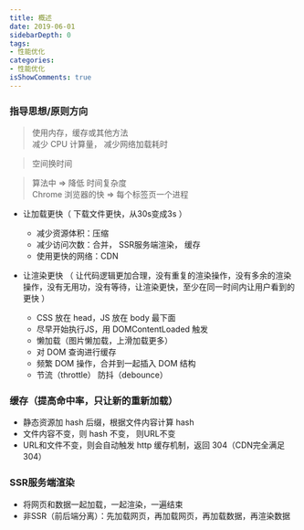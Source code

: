 ```yaml
---
title: 概述
date: 2019-06-01
sidebarDepth: 0
tags:
- 性能优化 
categories:
- 性能优化
isShowComments: true
---
```



### 指导思想/原则方向

> 使用内存，缓存或其他方法<br>
> 减少 CPU 计算量， 减少网络加载耗时

> 空间换时间   

> 算法中 => 降低 时间复杂度<br>
> Chrome 浏览器的快 => 每个标签页一个进程

+ 让加载更快（ 下载文件更快，从30s变成3s ）
  - 减少资源体积：压缩
  - 减少访问次数：合并， SSR服务端渲染， 缓存
  - 使用更快的网络：CDN

+ 让渲染更快 （ 让代码逻辑更加合理，没有重复的渲染操作，没有多余的渲染操作，没有无用功，没有等待，让渲染更快，至少在同一时间内让用户看到的更快 ）
  - CSS 放在 head，JS 放在 body 最下面
  - 尽早开始执行JS，用 DOMContentLoaded 触发
  - 懒加载（图片懒加载，上滑加载更多）
  - 对 DOM 查询进行缓存
  - 频繁 DOM 操作，合并到一起插入 DOM 结构
  - 节流（throttle） 防抖（debounce）


### 缓存（提高命中率，只让新的重新加载）
+ 静态资源加 hash 后缀，根据文件内容计算 hash
+ 文件内容不变，则 hash 不变， 则URL不变
+ URL和文件不变，则会自动触发 http 缓存机制，返回 304（CDN完全满足304） 

### SSR服务端渲染
+ 将网页和数据一起加载，一起渲染，一遍结束
+ 非SSR（前后端分离）：先加载网页，再加载网页，再加载数据，再渲染数据




